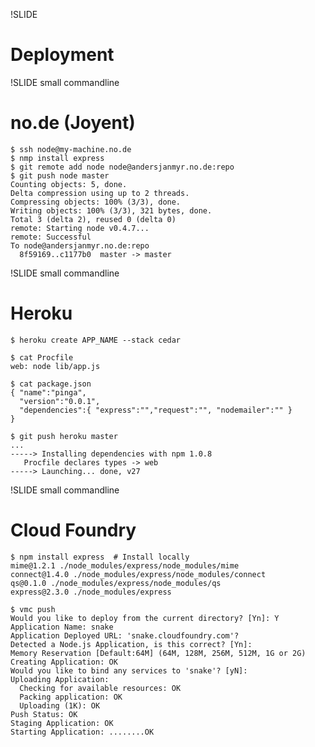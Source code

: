 !SLIDE
# Deployment

!SLIDE small commandline
# no.de (Joyent)
    $ ssh node@my-machine.no.de
    $ nmp install express
    $ git remote add node node@andersjanmyr.no.de:repo
    $ git push node master
    Counting objects: 5, done.
    Delta compression using up to 2 threads.
    Compressing objects: 100% (3/3), done.
    Writing objects: 100% (3/3), 321 bytes, done.
    Total 3 (delta 2), reused 0 (delta 0)
    remote: Starting node v0.4.7...
    remote: Successful
    To node@andersjanmyr.no.de:repo
      8f59169..c1177b0  master -> master
        
    


!SLIDE small commandline
# Heroku

    $ heroku create APP_NAME --stack cedar

    $ cat Procfile
    web: node lib/app.js

    $ cat package.json
    { "name":"pinga",
      "version":"0.0.1",
      "dependencies":{ "express":"","request":"", "nodemailer":"" }
    }

    $ git push heroku master
    ...
    -----> Installing dependencies with npm 1.0.8
       Procfile declares types -> web
    -----> Launching... done, v27


!SLIDE small commandline
# Cloud Foundry
    $ npm install express  # Install locally
    mime@1.2.1 ./node_modules/express/node_modules/mime
    connect@1.4.0 ./node_modules/express/node_modules/connect
    qs@0.1.0 ./node_modules/express/node_modules/qs
    express@2.3.0 ./node_modules/express

    $ vmc push
    Would you like to deploy from the current directory? [Yn]: Y
    Application Name: snake
    Application Deployed URL: 'snake.cloudfoundry.com'?
    Detected a Node.js Application, is this correct? [Yn]:
    Memory Reservation [Default:64M] (64M, 128M, 256M, 512M, 1G or 2G)
    Creating Application: OK
    Would you like to bind any services to 'snake'? [yN]:
    Uploading Application:
      Checking for available resources: OK
      Packing application: OK
      Uploading (1K): OK
    Push Status: OK
    Staging Application: OK
    Starting Application: ........OK








